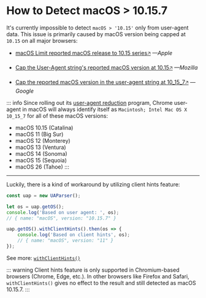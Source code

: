# How to Detect macOS > 10.15.7

It's currently impossible to detect `macOS > '10.15'` only from user-agent data. This issue is primarily caused by macOS version being capped at `10.15` on all major browsers:

- [macOS Limit reported macOS release to 10.15 series🡥](https://bugs.webkit.org/show_bug.cgi?id=216593) *—Apple*

- [Cap the User-Agent string's reported macOS version at 10.15🡥](https://bugzilla.mozilla.org/show_bug.cgi?id=1679929) *—Mozilla*

- [Cap the reported macOS version in the user-agent string at 10_15_7🡥](https://bugs.chromium.org/p/chromium/issues/detail?id=1175225) *—Google*

::: info 
Since rolling out its [user-agent reduction](https://www.chromium.org/updates/ua-reduction/#token-reference) program, Chrome user-agent in macOS will always identify itself as `Macintosh; Intel Mac OS X 10_15_7` for all of these macOS versions:

- macOS 10.15 (Catalina)
- macOS 11 (Big Sur)
- macOS 12 (Monterey)
- macOS 13 (Ventura)
- macOS 14 (Sonoma)
- macOS 15 (Sequoia)
- macOS 26 (Tahoe)
:::

---

Luckily, there is a kind of workaround by utilizing client hints feature:

```js
const uap = new UAParser();

let os = uap.getOS();
console.log('Based on user agent: ', os); 
// { name: "macOS", version: "10.15.7" }

uap.getOS().withClientHints().then(os => {
    console.log('Based on client hints', os); 
    // { name: "macOS", version: "11" }
});
```

See more: [`withClientHints()`](/api/main/idata/with-client-hints)

::: warning
Client hints feature is only supported in Chromium-based browsers (Chrome, Edge, etc.). In other browsers like Firefox and Safari, `withClientHints()` gives no effect to the result and still detected as macOS 10.15.7.
:::